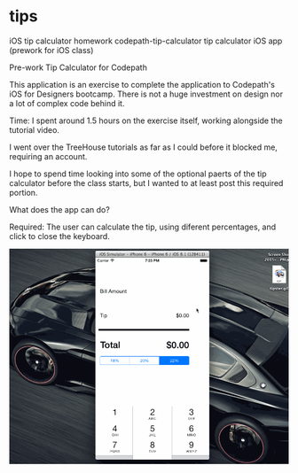 # tips
iOS tip calculator homework
codepath-tip-calculator
tip calculator iOS app (prework for iOS class)

Pre-work Tip Calculator for Codepath

This application is an exercise to complete the application to Codepath's iOS for Designers bootcamp. There is not a huge investment on design nor a lot of complex code behind it.

Time: I spent around 1.5 hours on the exercise itself, working alongside the tutorial video.

I went over the TreeHouse tutorials as far as I could before it blocked me, requiring an account.

I hope to spend time looking into some of the optional paerts of the tip calculator before the class starts, but I wanted to at least post this required portion.

What does the app can do?

Required: The user can calculate the tip, using diferent percentages, and click to close the keyboard.

![Video Walkthrough](tipster.gif)




